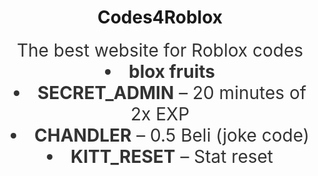 
<header class="modern-header">
        <div class="container">
            <h1 class="site-title">Codes4Roblox</h1>
            <h2 class="site-subheading" style="font-size:2em; font-weight:normal; margin-top:10px; color:#333;">The best website for Roblox codes
                 <li><strong>blox fruits</strong>          <li><strong>SECRET_ADMIN</strong> – 20 minutes of 2x EXP</li>
                <li><strong>CHANDLER</strong> – 0.5 Beli (joke code)</li>
                <li><strong>KITT_RESET</strong> – Stat reset</li>
